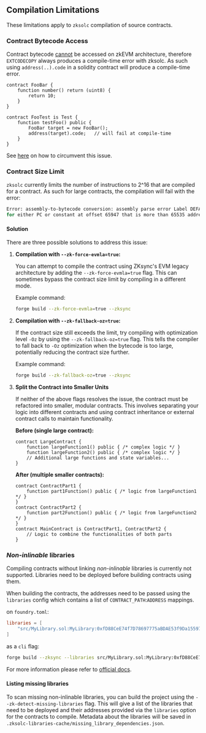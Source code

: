 ## Compilation Limitations

These limitations apply to `zksolc` compilation of source contracts.

### Contract Bytecode Access

Contract bytecode [cannot](https://docs.zksync.io/build/developer-reference/ethereum-differences/evm-instructions#extcodecopy) be accessed on zkEVM architecture, therefore `EXTCODECOPY` always produces a compile-time error with zksolc. As such using `address(..).code` in a solidity contract will produce a compile-time error.

```solidity
contract FooBar {
    function number() return (uint8) {
        return 10;
    }
}

contract FooTest is Test {
    function testFoo() public {
        FooBar target = new FooBar();
        address(target).code;   // will fail at compile-time
    }
}
```

See [here](./general.md#accessing-contract-bytecode-and-hash) on how to circumvent this issue.

### Contract Size Limit

`zksolc` currently limits the number of instructions to 2^16 that are compiled for a contract. As such for large contracts, the compilation will fail with the error:

```bash
Error: assembly-to-bytecode conversion: assembly parse error Label DEFAULT_UNWIND was tried to be used
for either PC or constant at offset 65947 that is more than 65535 addressable space
```

#### Solution

There are three possible solutions to address this issue:

1. **Compilation with `--zk-force-evmla=true`:**

    You can attempt to compile the contract using ZKsync's EVM legacy architecture by adding the `--zk-force-evmla=true` flag. This can sometimes bypass the contract size limit by compiling in a different mode.

    Example command:
    ```bash
    forge build --zk-force-evmla=true --zksync
    ```

1. **Compilation with `--zk-fallback-oz=true`:**

    If the contract size still exceeds the limit, try compiling with optimization level `-Oz` by using the `--zk-fallback-oz=true` flag. This tells the compiler to fall back to `-Oz` optimization when the bytecode is too large, potentially reducing the contract size further.

    Example command:
    ```bash
    forge build --zk-fallback-oz=true --zksync
    ```

1. **Split the Contract into Smaller Units**

    If neither of the above flags resolves the issue, the contract must be refactored into smaller, modular contracts. This involves separating your logic into different contracts and using contract inheritance or external contract calls to maintain functionality.

    **Before (single large contract):**
    ```solidity
    contract LargeContract {
        function largeFunction1() public { /* complex logic */ }
        function largeFunction2() public { /* complex logic */ }
        // Additional large functions and state variables...
    }
    ```
    **After (multiple smaller contracts):**
    ```solidity
    contract ContractPart1 {
        function part1Function() public { /* logic from largeFunction1 */ }
    }
    contract ContractPart2 {
        function part2Function() public { /* logic from largeFunction2 */ }
    }
    contract MainContract is ContractPart1, ContractPart2 {
        // Logic to combine the functionalities of both parts
    }
    ```

### _Non-inlinable_ libraries

Compiling contracts without linking _non-inlinable_ libraries is currently not supported. Libraries need to be deployed before building contracts using them. 

When building the contracts, the addresses need to be passed using the `libraries` config which contains a list of `CONTRACT_PATH`:`ADDRESS` mappings.

on `foundry.toml`:

```toml
libraries = [
    "src/MyLibrary.sol:MyLibrary:0xfD88CeE74f7D78697775aBDAE53f9Da1559728E4"
]
```

as a `cli` flag:

```bash
forge build --zksync --libraries src/MyLibrary.sol:MyLibrary:0xfD88CeE74f7D78697775aBDAE53f9Da1559728E4

```

For more information please refer to [official docs](https://docs.zksync.io/build/developer-reference/ethereum-differences/libraries).

#### Listing missing libraries

To scan missing non-inlinable libraries, you can build the project using the `--zk-detect-missing-libraries` flag. This will give a list of the libraries that need to be deployed and their addresses provided via the `libraries` option for the contracts to compile. Metadata about the libraries will be saved in `.zksolc-libraries-cache/missing_library_dependencies.json`.


